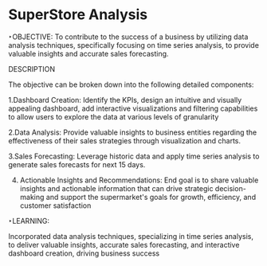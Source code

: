 # SuperStore Analysis

‣OBJECTIVE:
To contribute to the success of a business by utilizing data analysis techniques, specifically focusing on time series analysis, to provide valuable insights and accurate sales forecasting.


DESCRIPTION

The objective can be broken down into the following detailed components:

1.Dashboard Creation: Identify the KPIs, design an intuitive and visually appealing dashboard, add interactive visualizations and filtering capabilities to allow users to explore the data at various levels of granularity

2.Data Analysis: Provide valuable insights to business entities regarding the effectiveness of their sales strategies through visualization and charts.

3.Sales Forecasting: Leverage historic data and apply time series analysis to generate sales forecasts for next 15 days.

4. Actionable Insights and Recommendations: End goal is to share valuable insights and actionable information that can drive strategic decision-making and support the 
   supermarket's goals for growth, efficiency, and customer satisfaction


‣LEARNING:

Incorporated data analysis techniques, specializing in time series analysis, to deliver valuable insights, accurate sales forecasting, and interactive dashboard creation, driving business success




